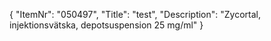 {
  "ItemNr": "050497",
  "Title": "test",
  "Description": "Zycortal, injektionsvätska, depotsuspension 25 mg/ml"
}